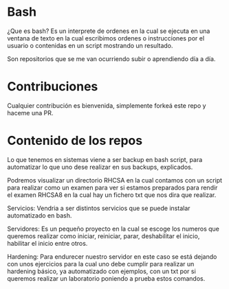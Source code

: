 # Bash 
¿Que es bash?
Es un interprete de ordenes en la cual se ejecuta en una ventana de texto en la cual escribimos ordenes o instrucciones por el usuario o  contenidas en un script mostrando un resultado.

Son repositorios que se me van ocurriendo subir o aprendiendo día a día.

# Contribuciones
Cualquier contribución es bienvenida, simplemente forkeá este repo y haceme una PR.

# Contenido de los repos

Lo que tenemos en sistemas viene a ser backup en bash script, para automatizar lo que uno dese realizar en sus backups, explicados.

Podremos visualizar un directorio RHCSA en la cual contamos con un script para realizar como un examen para ver si estamos preparados para rendir el examen RHCSA8 en la cual hay un fichero txt que nos dira que realizar.

Servicios: Vendria a ser distintos servicios que se puede instalar automatizado en bash.

Servidores: Es un pequeño proyecto en la cual se escoge los numeros que queremos realizar como iniciar, reiniciar, parar, deshabilitar el inicio, habilitar el inicio entre otros.

Hardening: Para endurecer nuestro servidor en este caso se está dejando con unos ejercicios para la cual uno debe cumplir para realizar un hardening básico, ya automatizado con ejemplos, con un txt por si queremos realizar un laboratorio poniendo a prueba estos comandos.
